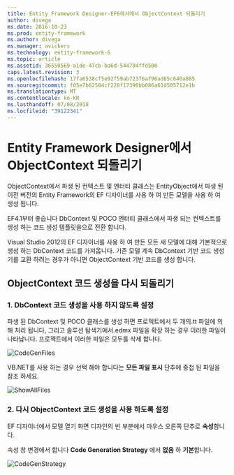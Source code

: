 ```yaml
---
title: Entity Framework Designer-EF6에서에서 ObjectContext 되돌리기
author: divega
ms.date: 2016-10-23
ms.prod: entity-framework
ms.author: divega
ms.manager: avickers
ms.technology: entity-framework-6
ms.topic: article
ms.assetid: 36550569-a1de-47cb-ba6d-544794ffd500
caps.latest.revision: 3
ms.openlocfilehash: 17fa6538cf5e92f59ab72376af96ad65c640a085
ms.sourcegitcommit: f05e7b62584cf228f17390bb086a61d505712e1b
ms.translationtype: MT
ms.contentlocale: ko-KR
ms.lasthandoff: 07/08/2018
ms.locfileid: "39122341"
---
```

# <a name="reverting-to-objectcontext-in-entity-framework-designer"></a>Entity Framework Designer에서 ObjectContext 되돌리기
ObjectContext에서 파생 된 컨텍스트 및 엔터티 클래스는 EntityObject에서 파생 된 이전 버전의 Entity Framework의 EF 디자이너를 사용 하 여 만든 모델을 사용 하 여 생성 됩니다.

EF4.1부터 좋습니다 DbContext 및 POCO 엔터티 클래스에서 파생 되는 컨텍스트를 생성 하는 코드 생성 템플릿을으로 전환 합니다.

Visual Studio 2012의 EF 디자이너를 사용 하 여 만든 모든 새 모델에 대해 기본적으로 생성 하는 DbContext 코드를 가져옵니다. 기존 모델 계속 DbContext 기반 코드 생성기를 교환 하려는 경우가 아니면 ObjectContext 기반 코드를 생성 합니다.

## <a name="reverting-back-to-objectcontext-code-generation"></a>ObjectContext 코드 생성을 다시 되돌리기

### <a name="1-disable-dbcontext-code-generation"></a>1. DbContext 코드 생성을 사용 하지 않도록 설정

파생 된 DbContext 및 POCO 클래스를 생성 하면 프로젝트에서 두 개의.tt 파일에 의해 처리 됩니다, 그리고 솔루션 탐색기에서.edmx 파일을 확장 하는 경우 이러한 파일이 나타납니다. 프로젝트에서 이러한 파일은 모두를 삭제 합니다.

![CodeGenFiles](~/ef6/media/codegenfiles.png)

VB.NET를 사용 하는 경우 선택 해야 합니다는 **모든 파일 표시** 단추에 중첩 된 파일을 참조 하세요.

![ShowAllFiles](~/ef6/media/showallfiles.png)

### <a name="2-re-enable-objectcontext-code-generation"></a>2. 다시 ObjectContext 코드 생성을 사용 하도록 설정

EF 디자이너에서 모델 열기 화면 디자인의 빈 부분에서 마우스 오른쪽 단추로 **속성**합니다.

속성 창 변경에서 합니다 **Code Generation Strategy** 에서 **없음** 하 **기본**합니다.

![CodeGenStrategy](~/ef6/media/codegenstrategy.png)
